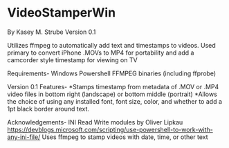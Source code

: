 # VideoStamperWin
By Kasey M. Strube
Version 0.1

Utilizes ffmpeg to automatically add text and timestamps to videos.
Used primary to convert iPhone .MOVs to MP4 for portability and add a
camcorder style timestamp for viewing on TV

Requirements-
Windows
Powershell
FFMPEG binaries (including ffprobe)

Version 0.1 Features-
*Stamps timestamp from metadata of .MOV or .MP4 video files in bottom right (landscape)
or bottom middle (portrait)
*Allows the choice of using any installed font, font size, color, and whether to add a 
1pt black border around text.

Acknowledgements-
INI Read Write modules by Oliver Lipkau 
https://devblogs.microsoft.com/scripting/use-powershell-to-work-with-any-ini-file/
Uses ffmpeg to stamp videos with date, time, or other text
